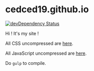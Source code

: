 # cedced19.github.io

[![devDependency Status](https://david-dm.org/cedced19/cedced19.github.io/dev-status.svg)](https://david-dm.org/cedced19/cedced19.github.io#info=devDependencies)

Hi ! It's my site !

All CSS uncompressed are [here](//github.com/cedced19/cedced19.github.io/tree/master/dev/styles).

All JavaScript uncompressed are [here](//github.com/cedced19/cedced19.github.io/tree/master/dev/scripts).

Do `gulp` to compile.